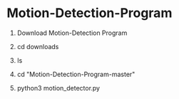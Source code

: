 # Motion-Detection-Program

1. Download Motion-Detection Program

2. cd downloads

3. ls

4. cd "Motion-Detection-Program-master"

5. python3 motion_detector.py

